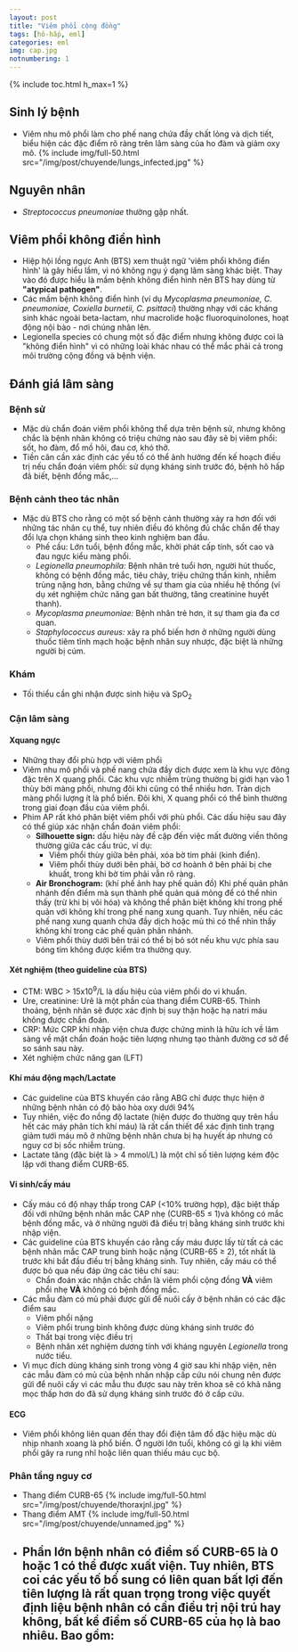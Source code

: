 ```yaml
---
layout: post
title: "Viêm phổi cộng đồng"
tags: [hô-hấp, eml]
categories: eml
img: cap.jpg
notnumbering: 1
---
```


{% include toc.html h_max=1 %}

## Sinh lý bệnh

- Viêm nhu mô phổi làm cho phế nang chứa đầy chất lỏng và dịch tiết, biểu hiện các đặc điểm rõ ràng trên lâm sàng của ho đàm và giảm oxy mô.
{% include img/full-50.html src="/img/post/chuyende/lungs_infected.jpg" %}

## Nguyên nhân
- *Streptococcus pneumoniae* thường gặp nhất.

## Viêm phổi không điển hình
- Hiệp hội lồng ngực Anh (BTS) xem thuật ngữ 'viêm phổi không điển hình' là gây hiểu lầm, vì nó không ngụ ý dạng lâm sàng khác biệt. Thay vào đó được hiểu là mầm bệnh không điển hình nên BTS hay dùng từ **"atypical pathogen"**.
- Các mầm bệnh không điển hình (ví dụ *Mycoplasma pneumoniae, C. pneumoniae, Coxiella burnetii, C. psittaci*) thường nhạy với các kháng sinh khác ngoài beta-lactam, như macrolide hoặc fluoroquinolones, hoạt động nội bào - nơi chúng nhân lên.
- Legionella species có chung một số đặc điểm nhưng không được coi là "không điển hình" vì có những loài khác nhau có thể mắc phải cả trong môi trường cộng đồng và bệnh viện.

## Đánh giá lâm sàng
### Bệnh sử
- Mặc dù chẩn đoán viêm phổi không thể dựa trên bệnh sử, nhưng không chắc là bệnh nhân không có triệu chứng nào sau đây sẽ bị viêm phổi: sốt, ho đàm, đổ mồ hôi, đau cơ, khó thở.
- Tiền căn cần xác định các yếu tố có thể ảnh hưởng đến kế hoạch điều trị nếu chẩn đoán viêm phổi: sử dụng kháng sinh trước đó, bệnh hô hấp đã biết, bệnh đồng mắc,...

### Bệnh cảnh theo tác nhân
- Mặc dù BTS cho rằng có một số bệnh cảnh thường xảy ra hơn đối với những tác nhân cụ thể, tuy nhiên điều đó không đủ chắc chắn để thay đổi lựa chọn kháng sinh theo kinh nghiệm ban đầu.
	- Phế cầu: Lớn tuổi, bệnh đồng mắc, khởi phát cấp tính, sốt cao và đau ngực kiểu màng phổi.
	- *Legionella pneumophila:* Bệnh nhân trẻ tuổi hơn, người hút thuốc, không có bệnh đồng mắc, tiêu chảy, triệu chứng thần kinh, nhiễm trùng nặng hơn, bằng chứng về sự tham gia của nhiều hệ thống (ví dụ xét nghiệm chức năng gan bất thường, tăng creatinine huyết thanh).
	- *Mycoplasma pneumoniae:* Bệnh nhân trẻ hơn, ít sự tham gia đa cơ quan.
	- *Staphylococcus aureus:* xảy ra phổ biến hơn ở những người dùng thuốc tiêm tĩnh mạch hoặc bệnh nhân suy nhược, đặc biệt là những người bị cúm.

### Khám
- Tối thiểu cần ghi nhận được sinh hiệu và SpO<sub>2</sub>

### Cận lâm sàng
#### Xquang ngực
- Những thay đổi phù hợp với viêm phổi
- Viêm nhu mô phổi và phế nang chứa đầy dịch được xem là khu vực đông đặc trên X quang phổi. Các khu vực nhiễm trùng thường bị giới hạn vào 1 thùy bởi màng phổi, nhưng đôi khi cũng có thể nhiều hơn. Tràn dịch màng phổi lượng ít là phổ biến. Đôi khi, X quang phổi có thể bình thường trong giai đoạn đầu của viêm phổi.
- Phim AP rất khó phân biệt viêm phổi với phù phổi. Các dấu hiệu sau đây có thể giúp xác nhận chẩn đoán viêm phổi:
	- **Silhouette sign:** dấu hiệu này đề cập đến việc mất đường viền thông thường giữa các cấu trúc, ví dụ:
		- Viêm phổi thùy giữa bên phải, xóa bờ tim phải (kinh điển).
		- Viêm phổi thùy dưới bên phải, bờ cơ hoành ở bên phải bị che khuất, trong khi bờ tim phải vẫn rõ ràng.
	- **Air Bronchogram:** (khí phế ảnh hay phế quản đồ) Khi phế quản phân nhánh đến điểm mà sụn thành phế quản quá mỏng để có thể nhìn thấy (trừ khi bị vôi hóa) và không thể phân biệt không khí trong phế quản với không khí trong phế nang xung quanh. Tuy nhiên, nếu các phế nang xung quanh chứa đầy dịch hoặc mủ thì có thể nhìn thấy không khí trong các phế quản phân nhánh.
	- Viêm phổi thùy dưới bên trái có thể bị bỏ sót nếu khu vực phía sau bóng tim không được kiểm tra thường quy.
	
#### Xét nghiệm (theo guideline của BTS)
- CTM: WBC > 15x10<sup>9</sup>/L là dấu hiệu của viêm phổi do vi khuẩn.
- Ure, creatinine: Urê là một phần của thang điểm CURB-65. Thỉnh thoảng, bệnh nhân sẽ được xác định bị suy thận hoặc hạ natri máu không được chẩn đoán.
- CRP: Mức CRP khi nhập viện chưa được chứng minh là hữu ích về lâm sàng về mặt chẩn đoán hoặc tiên lượng nhưng tạo thành đường cơ sở để so sánh sau này.
- Xét nghiệm chức năng gan (LFT)

#### Khí máu động mạch/Lactate
- Các guideline của BTS khuyến cáo rằng ABG chỉ được thực hiện ở những bệnh nhân có độ bão hòa oxy dưới 94%
- Tuy nhiên, việc đo nồng độ lactate (hiện được đo thường quy trên hầu hết các máy phân tích khí máu) là rất cần thiết để xác định tình trạng giảm tưới máu mô ở những bệnh nhân chưa bị hạ huyết áp nhưng có nguy cơ bị sốc nhiễm trùng.
- Lactate tăng (đặc biệt là > 4 mmol/L) là một chỉ số tiên lượng kém độc lập với thang điểm CURB-65.

#### Vi sinh/cấy máu
- Cấy máu có độ nhạy thấp trong CAP (<10% trường hợp), đặc biệt thấp đối với những bệnh nhân mắc CAP nhẹ (CURB-65 ≤ 1)và không có mắc bệnh đồng mắc, và ở những người đã điều trị bằng kháng sinh trước khi nhập viện.
- Các guideline của BTS khuyến cáo rằng cấy máu được lấy từ tất cả các bệnh nhân mắc CAP trung bình hoặc nặng (CURB-65 ≥ 2), tốt nhất là trước khi bắt đầu điều trị bằng kháng sinh. Tuy nhiên, cấy máu có thể được bỏ qua nếu đáp ứng các tiêu chí sau:
	- Chẩn đoán xác nhận chắc chắn là viêm phổi cộng đồng **VÀ** viêm phổi nhẹ **VÀ** không có bệnh đồng mắc.
- Các mẫu đàm có mủ phải được gửi để nuôi cấy ở bệnh nhân có các đặc điểm sau
	- Viêm phổi nặng
	- Viêm phổi trung bình không được dùng kháng sinh trước đó
	- Thất bại trong việc điều trị
	- Bệnh nhân xét nghiệm dương tính với kháng nguyên *Legionella* trong nước tiểu.
- Vì mục đích dùng kháng sinh trong vòng 4 giờ sau khi nhập viện, nên các mẫu đàm có mủ của bệnh nhân nhập cấp cứu nói chung nên được gửi để nuôi cấy vì các mẫu thu được sau này trên khoa sẽ có khả năng mọc thấp hơn do đã sử dụng kháng sinh trước đó ở cấp cứu.

#### ECG
- Viêm phổi không liên quan đến thay đổi điện tâm đồ đặc hiệu mặc dù nhịp nhanh xoang là phổ biến. Ở người lớn tuổi, không có gì lạ khi viêm phổi gây ra rung nhĩ hoặc liên quan thiếu máu cục bộ.

### Phân tầng nguy cơ
- Thang điểm CURB-65
{% include img/full-50.html src="/img/post/chuyende/thoraxjnl.jpg" %}
- Thang điểm AMT
{% include img/full-50.html src="/img/post/chuyende/unnamed.jpg" %}
- Phần lớn bệnh nhân có điểm số CURB-65 là 0 hoặc 1 có thể được xuất viện. Tuy nhiên, BTS coi các yếu tố bổ sung có liên quan bất lợi đến tiên lượng là rất quan trọng trong việc quyết định liệu bệnh nhân có cần điều trị nội trú hay không, bất kể điểm số CURB-65 của họ là bao nhiêu. Bao gồm:
	- 







